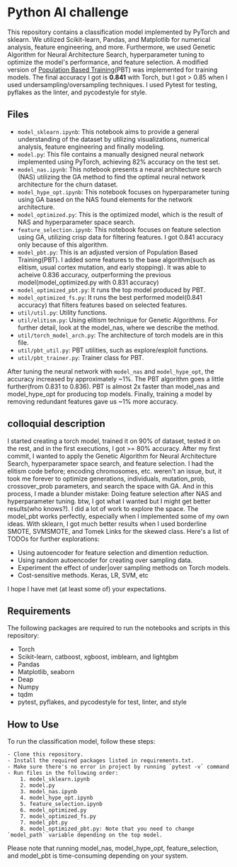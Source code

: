 
# Python AI challenge

This repository contains a classification model implemented by PyTorch and sklearn. We utilized Scikit-learn, Pandas, and Matplotlib for numerical analysis, feature engineering, and more. Furthermore, we used Genetic Algorithm for Neural Architecture Search, hyperparameter tuning to optimize the model's performance, and feature selection. A modified version of [Population Based Training](https://www.deepmind.com/blog/population-based-training-of-neural-networks)(PBT) was implemented for training models. The final accuracy I got is <b>0.841</b> with Torch, but I got > 0.85 when I used undersampling/oversampling techniques. I used Pytest for testing, pyflakes as the linter, and pycodestyle for style.

## Files

- `model_sklearn.ipynb`: This notebook aims to provide a general understanding of the dataset by utilizing visualizations, numerical analysis, feature engineering and finally modeling.
- `model.py`: This file contains a manually designed neural network implemented using PyTorch, achieving 82% accuracy on the test set.
- `model_nas.ipynb`: This notebook presents a neural architecture search (NAS) utilizing the GA method to find the optimal neural network architecture for the churn dataset.
- `model_hype_opt.ipynb`: This notebook focuses on hyperparameter tuning using GA based on the NAS found elements for the network architecture.
- `model_optimized.py`: This is the optimized model, which is the result of NAS and hyperparameter space search.
- `feature_selection.ipynb`: This notebook focuses on feature selection using GA, utilizing crisp data for filtering features. I got 0.841 accuracy only because of this algorithm.
- `model_pbt.py`: This is an adjusted version of Population Based Training(PBT). I added some features to the base algorithm(such as elitism, usual cortex mutation, and early stopping). It was able to acheive 0.836 accuracy, outperforming the previous model(model_optimized.py with 0.831 accuracy)
- `model_optimized_pbt.py`: It runs the top model produced by PBT.
- `model_optimized_fs.py`: It runs the best performed model(0.841 accuracy) that filters features based on selected features.
- `util/util.py`: Utility functions.
- `util/elitism.py`: Using elitism technique for Genetic Algorithms. For further detail, look at the model_nas, where we describe the method.
- `util/torch_model_arch.py`: The architecture of torch models are in this file.
- `util/pbt_util.py`: PBT utilities, such as explore/exploit functions.
- `util/pbt_trainer.py`: Trainer class for PBT.

After tuning the neural network with `model_nas` and `model_hype_opt`, the accuracy increased by approximately ~1%. The PBT algorithm goes a little further(from 0.831 to 0.836). PBT is almost 2x faster than model_nas and model_hype_opt for producing top models. Finally, training a model by removing redundant features gave us ~1% more accuracy.

## colloquial description
I started creating a torch model, trained it on 90% of dataset, tested it on the rest, and in the first executions, I got >= 80% accuracy. After my first commit, I wanted to apply the Genetic Algorithm for Neural Architecture Search, hyperparameter space search, and feature selection. I had the elitism code before; encoding chromosomes, etc. weren't an issue, but, it took me forever to optimize generations, individuals, mutation_prob, crossover_prob parameters, and search the space with GA. And in this process, I made a blunder mistake: Doing feature selection after NAS and hyperparameter tuning. btw, I got what I wanted but I might get better results(who knows?). I did a lot of work to explore the space. The model_pbt works perfectly, especially when I implemented some of my own ideas. With sklearn, I got much better results when I used borderline SMOTE, SVMSMOTE, and Tomek Links for the skewed class. 
Here's a list of TODOs for further explorations:
 - Using autoencoder for feature selection and dimention reduction.
 - Using random autoencoder for creating over sampling data.
 - Experiment the effect of under|over sampling methods on Torch models.
 - Cost-sensitive methods. Keras, LR, SVM, etc

I hope I have met (at least some of) your expectations.

## Requirements

The following packages are required to run the notebooks and scripts in this repository:

- Torch
- Scikit-learn, catboost, xgboost, imblearn, and lightgbm
- Pandas
- Matplotlib, seaborn
- Deap
- Numpy
- tqdm
- pytest, pyflakes, and pycodestyle for test, linter, and style

## How to Use

To run the classification model, follow these steps:

    - Clone this repository.
    - Install the required packages listed in requirements.txt.
    - Make sure there's no error in project by running `pytest -v` command
    - Run files in the following order: 
        1. model_sklearn.ipynb
        2. model.py
        3. model_nas.ipynb
        4. model_hype_opt.ipynb
        5. feature_selection.ipynb
        6. model_optimized.py
        7. model_optimized_fs.py
        7. model_pbt.py
        8. model_optimized_pbt.py: Note that you need to change `model_path` variable depending on the top model.

Please note that running model_nas, model_hype_opt, feature_selection, and model_pbt is time-consuming depending on your system.
